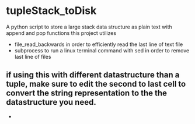 # tupleStack_toDisk
A python script to store a large stack data structure as plain text with append and pop functions 
this project utilizes
 - file_read_backwards in order to efficiently read the last line of text file
 - subprocess to run a linux terminal command with sed in order to remove last line of files

## if using this with different datastructure than a tuple, make sure to edit the second to last cell to convert the string representation to the the datastructure you need.


- 
